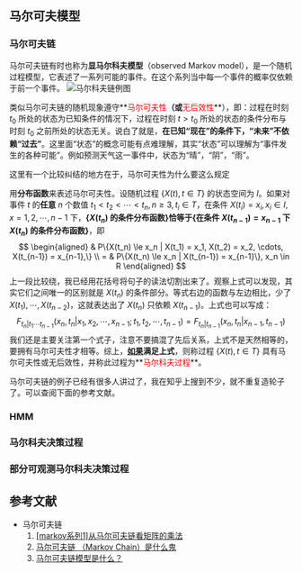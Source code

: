 ## 马尔可夫模型
### 马尔可夫链
马尔可夫链有时也称为**显马尔科夫模型**（observed Markov model），是一个随机过程模型，它表述了一系列可能的事件。在这个系列当中每一个事件的概率仅依赖于前一个事件。
![马尔科夫链例图](https://blog-content-1256924128.cos.ap-shanghai.myqcloud.com/zcy/NLP中的各种套路（技术）/马尔科夫链.jpg '马尔科夫链例图')

类似马尔可夫链的随机现象遵守**<font color="red">马尔可夫性</font>**（或**<font color="red">无后效性</font>**），即：过程在时刻 $t_0$ 所处的状态为已知条件的情况下，过程在时刻 $t > t_0$ 所处的状态的条件分布与时刻 $t_0$ 之前所处的状态无关。说白了就是，**在已知“现在”的条件下，“未来”不依赖“过去”**。这里面“状态”的概念可能有点难理解，其实“状态”可以理解为“事件发生的各种可能”。例如预测天气这一事件中，状态为“晴”，“阴”，“雨”。

这里有一个比较纠结的地方在于，马尔可夫性为什么要这么规定

用**分布函数**来表述马尔可夫性。设随机过程 $\{X(t), t\in T\}$ 的状态空间为 $I$。如果对事件 $t$ 的**任意** $n$ 个数值 $t_1 < t_2 < \cdots < t_n, n \ge 3, t_i \in T$，在条件 $X(t_i) = x_i, x_i \in I, x=1, 2, \cdots, n-1$ 下，**{$X(t_n)$ 的条件分布函数}**恰等于**{在条件 $X(t_{n-1}) = x_{n-1}$ 下 $X(t_n)$ 的条件分布函数}**，即
$$
\begin{aligned}
	& P\{X(t_n) \le x_n | X(t_1) = x_1, X(t_2) = x_2, \cdots, X(t_{n-1}) = x_{n-1},\} \\
	= & P\{X(t_n) \le x_n | X(t_{n-1}) = x_{n-1}\}, x_n \in R
\end{aligned}
$$
上一段比较绕，我已经用花括号将句子的读法切割出来了。观察上式可以发现，其实它们之间唯一的区别就是 $X(t_n)$ 的条件部分。等式右边的函数与左边相比，少了 $X(t_1), \cdots, X(t_{n-2})$，这就表达出了 $X(t_n)$ 只依赖 $X(t_{n-1})$。上式也可以写成：
$$F_{t_n|t_1 \cdots t_{n-1}}(x_n, t_n | x_1, x_2, \cdots, x_{n-1}; t_1, t_2, \cdots, t_{n-1}) = F_{t_n | t_{n-1}}(x_n, t_n | x_{n-1}, t_{n-1})
$$
我们还是主要关注第一个式子，注意不要搞混了先后关系，上式不是天然相等的，要拥有马尔可夫性才相等。综上，**<u>如果</u>满足上式**，则称过程 $\{X(t), t \in T\}$ 具有马尔可夫性或无后效性，并称此过程为**<font color="red">马尔科夫过程</font>**。

马尔可夫链的例子已经有很多人讲过了，我在知乎上搜到不少，就不重复造轮子了。可以查阅下面的参考文献。

### HMM

### 马尔科夫决策过程
### 部分可观测马尔科夫决策过程



## 参考文献
- 马尔可夫链
	1. [[markov系列1]从马尔可夫链看矩阵的乘法](https://zhuanlan.zhihu.com/p/52376035)
	2. [马尔可夫链 （Markov Chain）是什么鬼](https://zhuanlan.zhihu.com/p/26453269)
	3. [马尔可夫链模型是什么？](https://www.zhihu.com/question/26665048/answer/55309482)
